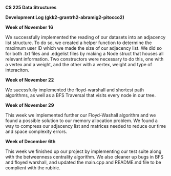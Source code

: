 **CS 225 Data Structures**

**Development Log (gkk2-grantrh2-abramig2-pitocco2)**

**Week of November 16**

We successfully implemented the reading of our datasets into an adjacency list structure. To do so, we created a helper function to determine the maximum user ID which we made the size of our adjacency list. We did so for both .txt files and .edgelist files by making a Node struct that houses all relevant information. Two constructors were necessary to do this, one with a vertex and a weight, and the other with a vertex, weight and type of interaciton. 

**Week of November 22**

We sucessfully implemented the floyd-warshall and shortest path algorithms, as well as a BFS Traversal that visits every node in our tree.

**Week of November 29**

This week we implemented further our Floyd-Washall algorithm and we found a possible solution to our memory allocation problem. We found a way to compress our adjacency list and matrices needed to reduce our time and space complexity errors. 

**Week of December 6th**

This week we finished up our project by implementing our test suite along with the betweenness centrality algorithm. We also cleaner up
bugs in BFS and floyed warshall, and updated the main.cpp and README.md file to be complient with the rubiric. 